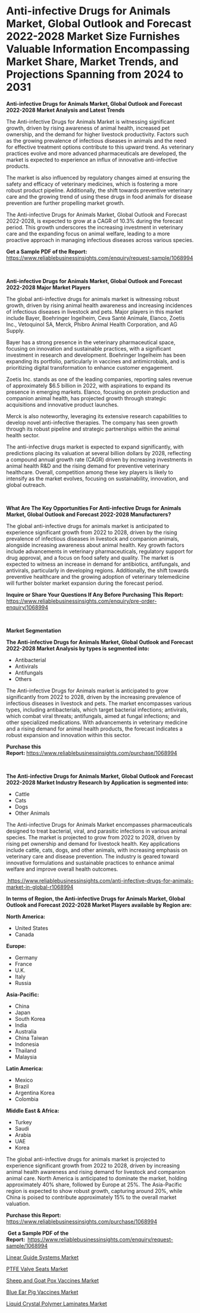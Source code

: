 <p><h1>Anti-infective Drugs for Animals Market, Global Outlook and Forecast 2022-2028 Market Size Furnishes Valuable Information Encompassing Market Share, Market Trends, and Projections Spanning from 2024 to 2031</h1></p><p><strong>Anti-infective Drugs for Animals Market, Global Outlook and Forecast 2022-2028 Market Analysis and Latest Trends</strong></p>
<p><p>The Anti-infective Drugs for Animals Market is witnessing significant growth, driven by rising awareness of animal health, increased pet ownership, and the demand for higher livestock productivity. Factors such as the growing prevalence of infectious diseases in animals and the need for effective treatment options contribute to this upward trend. As veterinary practices evolve and more advanced pharmaceuticals are developed, the market is expected to experience an influx of innovative anti-infective products.</p><p>The market is also influenced by regulatory changes aimed at ensuring the safety and efficacy of veterinary medicines, which is fostering a more robust product pipeline. Additionally, the shift towards preventive veterinary care and the growing trend of using these drugs in food animals for disease prevention are further propelling market growth.</p><p>The Anti-infective Drugs for Animals Market, Global Outlook and Forecast 2022-2028, is expected to grow at a CAGR of 10.3% during the forecast period. This growth underscores the increasing investment in veterinary care and the expanding focus on animal welfare, leading to a more proactive approach in managing infectious diseases across various species.</p></p>
<p><strong>Get a Sample PDF of the Report:&nbsp;</strong> <a href="https://www.reliablebusinessinsights.com/enquiry/request-sample/1068994">https://www.reliablebusinessinsights.com/enquiry/request-sample/1068994</a></p>
<p>&nbsp;</p>
<p><strong>Anti-infective Drugs for Animals Market, Global Outlook and Forecast 2022-2028 Major Market Players</strong></p>
<p><p>The global anti-infective drugs for animals market is witnessing robust growth, driven by rising animal health awareness and increasing incidences of infectious diseases in livestock and pets. Major players in this market include Bayer, Boehringer Ingelheim, Ceva Santé Animale, Elanco, Zoetis Inc., Vetoquinol SA, Merck, Phibro Animal Health Corporation, and AG Supply. </p><p>Bayer has a strong presence in the veterinary pharmaceutical space, focusing on innovation and sustainable practices, with a significant investment in research and development. Boehringer Ingelheim has been expanding its portfolio, particularly in vaccines and antimicrobials, and is prioritizing digital transformation to enhance customer engagement. </p><p>Zoetis Inc. stands as one of the leading companies, reporting sales revenue of approximately $6.5 billion in 2022, with aspirations to expand its presence in emerging markets. Elanco, focusing on protein production and companion animal health, has projected growth through strategic acquisitions and innovative product launches. </p><p>Merck is also noteworthy, leveraging its extensive research capabilities to develop novel anti-infective therapies. The company has seen growth through its robust pipeline and strategic partnerships within the animal health sector.</p><p>The anti-infective drugs market is expected to expand significantly, with predictions placing its valuation at several billion dollars by 2028, reflecting a compound annual growth rate (CAGR) driven by increasing investments in animal health R&D and the rising demand for preventive veterinary healthcare. Overall, competition among these key players is likely to intensify as the market evolves, focusing on sustainability, innovation, and global outreach.</p></p>
<p>&nbsp;</p>
<p><strong>What Are The Key Opportunities For Anti-infective Drugs for Animals Market, Global Outlook and Forecast 2022-2028 Manufacturers?</strong></p>
<p><p>The global anti-infective drugs for animals market is anticipated to experience significant growth from 2022 to 2028, driven by the rising prevalence of infectious diseases in livestock and companion animals, alongside increasing awareness about animal health. Key growth factors include advancements in veterinary pharmaceuticals, regulatory support for drug approval, and a focus on food safety and quality. The market is expected to witness an increase in demand for antibiotics, antifungals, and antivirals, particularly in developing regions. Additionally, the shift towards preventive healthcare and the growing adoption of veterinary telemedicine will further bolster market expansion during the forecast period.</p></p>
<p><strong>Inquire or Share Your Questions If Any Before Purchasing This Report:</strong> <a href="https://www.reliablebusinessinsights.com/enquiry/pre-order-enquiry/1068994">https://www.reliablebusinessinsights.com/enquiry/pre-order-enquiry/1068994</a></p>
<p>&nbsp;</p>
<p><strong>Market Segmentation</strong></p>
<p><strong>The Anti-infective Drugs for Animals Market, Global Outlook and Forecast 2022-2028 Market Analysis by types is segmented into:</strong></p>
<p><ul><li>Antibacterial</li><li>Antivirals</li><li>Antifungals</li><li>Others</li></ul></p>
<p><p>The Anti-infective Drugs for Animals market is anticipated to grow significantly from 2022 to 2028, driven by the increasing prevalence of infectious diseases in livestock and pets. The market encompasses various types, including antibacterials, which target bacterial infections; antivirals, which combat viral threats; antifungals, aimed at fungal infections; and other specialized medications. With advancements in veterinary medicine and a rising demand for animal health products, the forecast indicates a robust expansion and innovation within this sector.</p></p>
<p><strong>Purchase this Report:&nbsp;</strong><a href="https://www.reliablebusinessinsights.com/purchase/1068994">https://www.reliablebusinessinsights.com/purchase/1068994</a></p>
<p>&nbsp;</p>
<p><strong>The Anti-infective Drugs for Animals Market, Global Outlook and Forecast 2022-2028 Market Industry Research by Application is segmented into:</strong></p>
<p><ul><li>Cattle</li><li>Cats</li><li>Dogs</li><li>Other Animals</li></ul></p>
<p><p>The Anti-infective Drugs for Animals Market encompasses pharmaceuticals designed to treat bacterial, viral, and parasitic infections in various animal species. The market is projected to grow from 2022 to 2028, driven by rising pet ownership and demand for livestock health. Key applications include cattle, cats, dogs, and other animals, with increasing emphasis on veterinary care and disease prevention. The industry is geared toward innovative formulations and sustainable practices to enhance animal welfare and improve overall health outcomes.</p></p>
<p><a href="https://www.reliablebusinessinsights.com/anti-infective-drugs-for-animals-market-in-global-r1068994">&nbsp;https://www.reliablebusinessinsights.com/anti-infective-drugs-for-animals-market-in-global-r1068994</a></p>
<p><strong>In terms of Region, the Anti-infective Drugs for Animals Market, Global Outlook and Forecast 2022-2028 Market Players available by Region are:</strong></p>
<p>
    <p> <strong> North America: </strong>
        <ul>
            <li>United States</li>
            <li>Canada</li>
        </ul>
        </p> 
    <p> <strong> Europe: </strong>
        <ul>
            <li>Germany</li>
            <li>France</li>
            <li>U.K.</li>
            <li>Italy</li>
            <li>Russia</li>
        </ul>
        </p> 
    <p> <strong> Asia-Pacific: </strong>
        <ul>
            <li>China</li>
            <li>Japan</li>
            <li>South Korea</li>
            <li>India</li>
            <li>Australia</li>
            <li>China Taiwan</li>
            <li>Indonesia</li>
            <li>Thailand</li>
            <li>Malaysia</li>
        </ul>
        </p> 
    <p> <strong> Latin America: </strong>
        <ul>
            <li>Mexico</li>
            <li>Brazil</li>
            <li>Argentina Korea</li>
            <li>Colombia</li>
        </ul>
        </p> 
    <p> <strong> Middle East & Africa: </strong>
        <ul>
            <li>Turkey</li>
            <li>Saudi</li>
            <li>Arabia</li>
            <li>UAE</li>
            <li>Korea</li>
        </ul>
    </p>
    </p>
<p><p>The global anti-infective drugs for animals market is projected to experience significant growth from 2022 to 2028, driven by increasing animal health awareness and rising demand for livestock and companion animal care. North America is anticipated to dominate the market, holding approximately 40% share, followed by Europe at 25%. The Asia-Pacific region is expected to show robust growth, capturing around 20%, while China is poised to contribute approximately 15% to the overall market valuation.</p></p>
<p><strong>Purchase this Report: </strong><a href="https://www.reliablebusinessinsights.com/purchase/1068994">https://www.reliablebusinessinsights.com/purchase/1068994</a></p>
<p>&nbsp;<strong>Get a Sample PDF of the Report:&nbsp;&nbsp;</strong><a href="https://www.reliablebusinessinsights.com/enquiry/request-sample/1068994">https://www.reliablebusinessinsights.com/enquiry/request-sample/1068994</a></p>
<p><strong></strong></p>
<p><p><a href="https://www.linkedin.com/pulse/linear-guide-systems-industry-analysis-report-its-market-size-ndpbc?trackingId=pdFBhlMYQD29rg3xfBsBIQ%3D%3D">Linear Guide Systems Market</a></p><p><a href="https://www.linkedin.com/pulse/strategic-insights-global-ptfe-valve-seats-market-trends-2024-makkc?trackingId=GN2fievLSmKSuAJXk77vmA%3D%3D">PTFE Valve Seats Market</a></p><p><a href="https://issuu.com/reportprime-2/docs/sheep-and-goat-pox-vaccines-market-_c6b9059d174454">Sheep and Goat Pox Vaccines Market</a></p><p><a href="https://issuu.com/reportprime-2/docs/blue-ear-pig-vaccines-market-size-2_3223c1e582f348">Blue Ear Pig Vaccines Market</a></p><p><a href="https://medium.com/@joanstweart75/global-liquid-crystal-polymer-laminates-market-share-and-growth-opportunities-and-market-size-d4975f68f7c9">Liquid Crystal Polymer Laminates Market</a></p></p>
